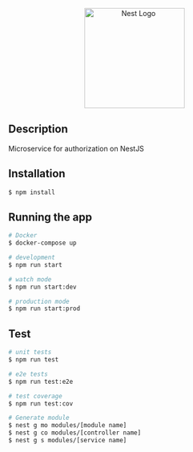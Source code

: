 <p align="center">
  <img src="https://nestjs.com/img/logo-small.svg" width="200" alt="Nest Logo" />
</p>

## Description

Microservice for authorization on NestJS 

## Installation

```bash
$ npm install
```

## Running the app

```bash
# Docker
$ docker-compose up

# development
$ npm run start

# watch mode
$ npm run start:dev

# production mode
$ npm run start:prod
```

## Test

```bash
# unit tests
$ npm run test

# e2e tests
$ npm run test:e2e

# test coverage
$ npm run test:cov
```


```bash
# Generate module
$ nest g mo modules/[module name]
$ nest g co modules/[controller name]
$ nest g s modules/[service name]

```
